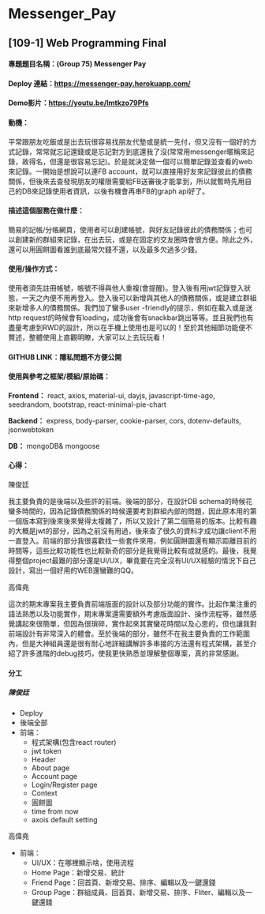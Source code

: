 # Messenger_Pay

## [109-1] Web Programming Final
#### 專題題目名稱：(Group 75) Messenger Pay
#### Deploy 連結：https://messenger-pay.herokuapp.com/
#### Demo影片：https://youtu.be/lmtkzo79Pfs
#### 動機：
平常跟朋友吃飯或是出去玩很容易找朋友代墊或是統一先付，但又沒有一個好的方式記錄，常常就忘記還錢或是忘記對方到底還我了沒(常常用messenger暱稱來記錄，故得名，但還是很容易忘記)。於是就決定做一個可以簡單記錄並查看的web來記錄。一開始是想說可以連FB account，就可以直接用好友來記錄彼此的債務關係，但後來去查發現朋友的權限需要給FB送審後才能拿到，所以就暫時先用自己的DB來記錄使用者資訊，以後有機會再串FB的graph api好了。
#### 描述這個服務在做什麼：
簡易的記帳/分帳網頁，使用者可以創建帳號，與好友記錄彼此的債務關係；也可以創建新的群組來記錄，在出去玩，或是在固定的交友圈時會很方便。除此之外，還可以用圓餅圖看誰到底最常欠錢不還，以及最多欠過多少錢。
#### 使用/操作方式：
使用者須先註冊帳號，帳號不得與他人重複(會提醒)。登入後有用jwt記錄登入狀態，一天之內便不用再登入。登入後可以新增與其他人的債務關係，或是建立群組來新增多人的債務關係。我們加了蠻多user -friendly的提示，例如在載入或是送http request的時候會有loading，成功後會有snackbar跳出等等。並且我們也有盡量考慮到RWD的設計，所以在手機上使用也是可以的！至於其他細節功能便不贅述，整體使用上直觀明瞭，大家可以上去玩玩看！
#### GITHUB LINK：隱私問題不方便公開
#### 使用與參考之框架/模組/原始碼：
**Frontend：** react, axios, material-ui, dayjs, javascript-time-ago, seedrandom, bootstrap, react-minimal-pie-chart

**Backend：** express, body-parser, cookie-parser, cors, dotenv-defaults, jsonwebtoken

**DB：** mongoDB& mongoose
#### 心得：
陳俊廷

我主要負責的是後端以及些許的前端。後端的部分，在設計DB schema的時候花蠻多時間的，因為記錄債務關係的時候還要考到群組內部的問題，因此原本用的第一個版本寫到後來後來覺得太複雜了，所以又設計了第二個簡易的版本。比較有趣的大概是jwt的部分，因為之前沒有用過，後來查了很久的資料才成功讓client不用一直登入。前端的部分我很喜歡找一些套件來用，例如圓餅圖還有顯示距離目前的時間等，這些比較功能性也比較新奇的部分是我覺得比較有成就感的。最後，我覺得整個project最難的部分還是UI/UX，畢竟要在完全沒有UI/UX經驗的情況下自己設計，寫出一個好用的WEB還蠻難的QQ。

高偉堯

這次的期末專案我主要負責前端版面的設計以及部分功能的實作。比起作業注重的語法熟悉以及功能實作，期末專案還需要額外考慮版面設計、操作流程等，雖然感覺講起來很簡單，但因為很瑣碎，實作起來其實蠻花時間以及心思的，但也讓我對前端設計有非常深入的體會。至於後端的部分，雖然不在我主要負責的工作範圍內，但是大神組員還是很有耐心地詳細講解許多串接的方法還有程式架構，甚至介紹了許多進階的debug技巧，使我更快熟悉並理解整個專案，真的非常感謝。

#### 分工
##### 陳俊廷
* Deploy
* 後端全部
* 前端：
  * 程式架構(包含react router)
  * jwt token
  * Header
  * About page
  * Account page
  * Login/Register page
  * Context
  * 圓餅圖
  * time from now
  * axois default setting


高偉堯
* 前端：
  * UI/UX：在哪裡顯示啥，使用流程
  * Home Page：新增交易、統計
  * Friend Page：回首頁、新增交易、排序、編輯以及一鍵還錢
  * Group Page：群組成員、回首頁、新增交易、排序、Fliter、編輯以及一鍵還錢
